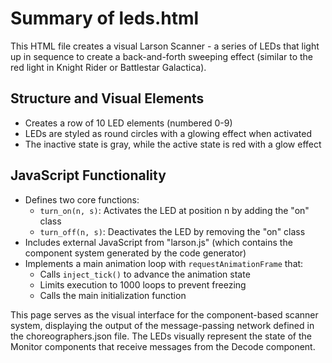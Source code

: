 # Summary of leds.html

This HTML file creates a visual Larson Scanner - a series of LEDs that light up in sequence to create a back-and-forth sweeping effect (similar to the red light in Knight Rider or Battlestar Galactica).

## Structure and Visual Elements
- Creates a row of 10 LED elements (numbered 0-9)
- LEDs are styled as round circles with a glowing effect when activated
- The inactive state is gray, while the active state is red with a glow effect

## JavaScript Functionality
- Defines two core functions:
  - `turn_on(n, s)`: Activates the LED at position n by adding the "on" class
  - `turn_off(n, s)`: Deactivates the LED by removing the "on" class
- Includes external JavaScript from "larson.js" (which contains the component system generated by the code generator)
- Implements a main animation loop with `requestAnimationFrame` that:
  - Calls `inject_tick()` to advance the animation state
  - Limits execution to 1000 loops to prevent freezing
  - Calls the main initialization function

This page serves as the visual interface for the component-based scanner system, displaying the output of the message-passing network defined in the choreographers.json file. The LEDs visually represent the state of the Monitor components that receive messages from the Decode component.
